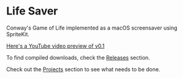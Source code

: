 # Life Saver

Conway's Game of Life implemented as a macOS screensaver using SpriteKit.

[Here's a YouTube video preview of v0.1](https://youtu.be/_G7aavJIZmw)

To find compiled downloads, check the [Releases](https://github.com/amiantos/lifesaver/releases) section.

Check out the [Projects](https://github.com/amiantos/lifesaver/projects) section to see what needs to be done.
